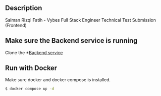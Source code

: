 ## Description

Salman Rizqi Fatih - Vybes Full Stack Engineer Technical Test Submission
(Frontend)

## Make sure the Backend service is running

Clone the \*[Backend service](https://github.com/salmanrf/vybes-employees-api.git)

## Run with Docker

Make sure docker and docker compose is installed.

```bash
$ docker compose up -d
```
